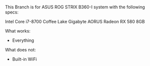 This Branch is for ASUS ROG STRIX B360-I system with the following specs:


Intel Core i7-8700 Coffee Lake
Gigabyte AORUS Radeon RX 580 8GB

What works:

+ Everything

What does not:

+ Built-in WiFi
